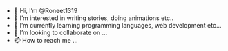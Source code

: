 - 👋 Hi, I’m @Roneet1319
- 👀 I’m interested in writing stories, doing animations etc..
- 🌱 I’m currently learning programming languages, web development etc...
- 💞️ I’m looking to collaborate on ...
- 📫 How to reach me ...

<!---
Roneet1319/Roneet1319 is a ✨ special ✨ repository because its `README.md` (this file) appears on your GitHub profile.
You can click the Preview link to take a look at your changes.
--->
